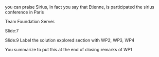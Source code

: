 you can praise Sirius, In fact you say that Etienne, is participated the sirius conference in Paris

Team Foundation Server.


Slide:7

Slide:9
Label the solution explored section with WP2, WP3, WP4

You summarize to put this at the end of closing remarks of WP1

